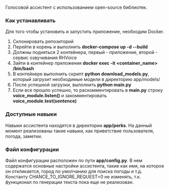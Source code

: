 Голосовой ассистент с использованием open-source библиотек.

### Как устанавливать

Для того чтобы установить и запустить приложение, необходим Docker. 
1. Склонировать репозиторий
2. Перейти в корень и выполнить __docker-compose up -d --build__
3. Должны подняться 2 контейнера, первый - приложение, второй - сервис озвучивания RHVoice
4. Зайти в контейнер приложения __docker exec -it <container_name> /bin/bash__
5. В контейнере выполнить скрипт __python download_models.py__, который загрузит необходимые модели в директорию app/models/
6. После успешной загрузки, выполнить __python main.py__
7. Если все прошло успешно, то раскомментировать в __main.py__ строку __voice_module.listen()__ и закомментировать __voice_module.test(sentence)__

### Доступные навыки
Навыки ассистента находятся в директории __app/perks__.
На данный момент реализованы такие навыки, как приветствие пользователя, погода, заметки.

### Файл конфигурации
Файл конфигурации расположен по пути __app/config.py__. В нем содержатся основные настройки ассистента, такие как имя, на которое он откликается, город по умолчанию для поиска погоды и т.д.
Константу CHANCE_TO_IGNORE_REQUEST=0 не изменять, т.к. функционал по генерации текста пока еще не реализован.
